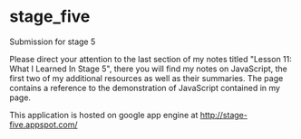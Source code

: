 # stage_five
Submission for stage 5

Please direct your attention to the last section of my notes titled "Lesson 11: What I Learned In Stage 5", there you will find my notes on JavaScript, the first two of my additional resources as well as their summaries. The page contains a reference to the demonstration of JavaScript contained in my page. 

This application is hosted on google app engine at http://stage-five.appspot.com/
